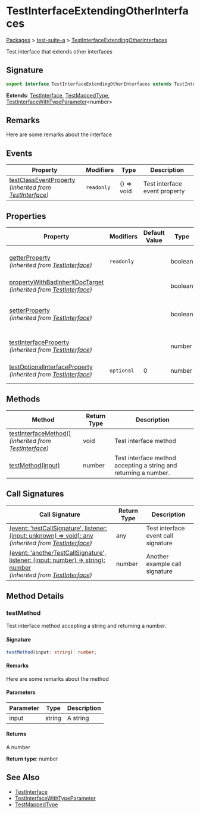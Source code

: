 # TestInterfaceExtendingOtherInterfaces

[Packages](/) > [test-suite-a](/test-suite-a/) > [TestInterfaceExtendingOtherInterfaces](/test-suite-a/testinterfaceextendingotherinterfaces-interface)

Test interface that extends other interfaces

<h2 id="testinterfaceextendingotherinterfaces-signature">Signature</h2>

```typescript
export interface TestInterfaceExtendingOtherInterfaces extends TestInterface, TestMappedType, TestInterfaceWithTypeParameter<number>
```

**Extends**: [TestInterface](/test-suite-a/testinterface-interface), [TestMappedType](/test-suite-a/testmappedtype-typealias), [TestInterfaceWithTypeParameter](/test-suite-a/testinterfacewithtypeparameter-interface)\<number>

<h2 id="testinterfaceextendingotherinterfaces-remarks">Remarks</h2>

Here are some remarks about the interface

## Events

| Property | Modifiers | Type | Description |
| - | - | - | - |
| [testClassEventProperty](/test-suite-a/testinterface-interface#testclasseventproperty-propertysignature)<br/>_(inherited from [TestInterface](/test-suite-a/testinterface-interface))_ | `readonly` | () => void | Test interface event property |

## Properties

| Property | Modifiers | Default Value | Type | Description |
| - | - | - | - | - |
| [getterProperty](/test-suite-a/testinterface-interface#getterproperty-property)<br/>_(inherited from [TestInterface](/test-suite-a/testinterface-interface))_ | `readonly` | | boolean | A test getter-only interface property. |
| [propertyWithBadInheritDocTarget](/test-suite-a/testinterface-interface#propertywithbadinheritdoctarget-propertysignature)<br/>_(inherited from [TestInterface](/test-suite-a/testinterface-interface))_ | | | boolean | |
| [setterProperty](/test-suite-a/testinterface-interface#setterproperty-property)<br/>_(inherited from [TestInterface](/test-suite-a/testinterface-interface))_ | | | boolean | A test property with a getter and a setter. |
| [testInterfaceProperty](/test-suite-a/testinterface-interface#testinterfaceproperty-propertysignature)<br/>_(inherited from [TestInterface](/test-suite-a/testinterface-interface))_ | | | number | Test interface property |
| [testOptionalInterfaceProperty](/test-suite-a/testinterface-interface#testoptionalinterfaceproperty-propertysignature)<br/>_(inherited from [TestInterface](/test-suite-a/testinterface-interface))_ | `optional` | 0 | number | Test optional property |

## Methods

| Method | Return Type | Description |
| - | - | - |
| [testInterfaceMethod()](/test-suite-a/testinterface-interface#testinterfacemethod-methodsignature)<br/>_(inherited from [TestInterface](/test-suite-a/testinterface-interface))_ | void | Test interface method |
| [testMethod(input)](/test-suite-a/testinterfaceextendingotherinterfaces-interface#testmethod-methodsignature) | number | Test interface method accepting a string and returning a number. |

## Call Signatures

| Call Signature | Return Type | Description |
| - | - | - |
| [(event: 'testCallSignature', listener: (input: unknown) => void): any](/test-suite-a/testinterface-interface#_call_-callsignature)<br/>_(inherited from [TestInterface](/test-suite-a/testinterface-interface))_ | any | Test interface event call signature |
| [(event: 'anotherTestCallSignature', listener: (input: number) => string): number](/test-suite-a/testinterface-interface#_call__1-callsignature)<br/>_(inherited from [TestInterface](/test-suite-a/testinterface-interface))_ | number | Another example call signature |

## Method Details

<h3 id="testmethod-methodsignature">testMethod</h3>

Test interface method accepting a string and returning a number.

<h4 id="testmethod-signature">Signature</h4>

```typescript
testMethod(input: string): number;
```

<h4 id="testmethod-remarks">Remarks</h4>

Here are some remarks about the method

<h4 id="testmethod-parameters">Parameters</h4>

| Parameter | Type | Description |
| - | - | - |
| input | string | A string |

<h4 id="testmethod-returns">Returns</h4>

A number

**Return type**: number

<h2 id="testinterfaceextendingotherinterfaces-see-also">See Also</h2>

- [TestInterface](/test-suite-a/testinterface-interface)
- [TestInterfaceWithTypeParameter](/test-suite-a/testinterfacewithtypeparameter-interface)
- [TestMappedType](/test-suite-a/testmappedtype-typealias)
